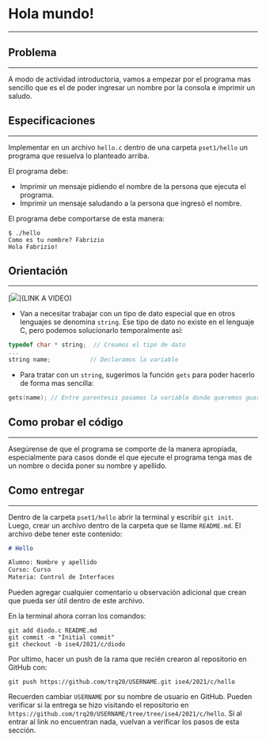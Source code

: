 # Hola mundo!
---

## Problema
---
A modo de actividad introductoria, vamos a empezar por el programa mas sencillo que es el de poder ingresar un nombre por la consola e imprimir un saludo.

## Especificaciones
---
Implementar en un archivo `hello.c` dentro de una carpeta `pset1/hello` un programa que resuelva lo planteado arriba.

El programa debe:

- Imprimir un mensaje pidiendo el nombre de la persona que ejecuta el programa.
- Imprimir un mensaje saludando a la persona que ingresó el nombre.

El programa debe comportarse de esta manera:

```
$ ./hello
Como es tu nombre? Fabrizio
Hola Fabrizio!
```

## Orientación
---

[![](https://img.youtube.com/vi/ID)](LINK A VIDEO)

- Van a necesitar trabajar con un tipo de dato especial que en otros lenguajes se denomina `string`. Ese tipo de dato no existe en el lenguaje C, pero podemos solucionarlo temporalmente así:

```c
typedef char * string;	// Creamos el tipo de dato
...
string name;		   // Declaramos la variable 
```

- Para tratar con un `string`, sugerimos la función `gets` para poder hacerlo de forma mas sencilla:

```c
gets(name);	// Entre parentesis pasamos la variable donde queremos guardar el texto
```

## Como probar el código
---
Asegúrense de que el programa se comporte de la manera apropiada, especialmente para casos donde el que ejecute el programa tenga mas de un nombre o decida poner su nombre y apellido.

## Como entregar
---
Dentro de la carpeta `pset1/hello` abrir la terminal y escribir `git init`. Luego, crear un archivo dentro de la carpeta que se llame `README.md`. El archivo debe tener este contenido:

```markdown
# Hello

Alumno: Nombre y apellido
Curso: Curso
Materia: Control de Interfaces
```

Pueden agregar cualquier comentario u observación adicional que crean que pueda ser útil dentro de este archivo.

En la terminal ahora corran los comandos:

```
git add diodo.c README.md
git commit -m "Initial commit"
git checkout -b ise4/2021/c/diodo
```

Por ultimo, hacer un push de la rama que recién crearon al repositorio en GitHub con:

```
git push https://github.com/trq20/USERNAME.git ise4/2021/c/hello
```

Recuerden cambiar `USERNAME` por su nombre de usuario en GitHub. Pueden verificar si la entrega se hizo visitando el repositorio en `https://github.com/trq20/USERNAME/tree/tree/ise4/2021/c/hello`. Si al entrar al link no encuentran nada, vuelvan a verificar los pasos de esta sección.